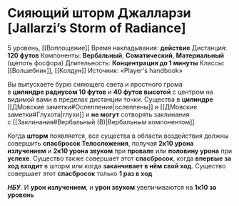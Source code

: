 # Сияющий шторм Джалларзи [Jallarzi’s Storm of Radiance]
5 уровень, [[Воплощение]]
Время накладывания: **действие**
Дистанция: **120 футов**
Компоненты: **Вербальный**, **Соматический**, **Материальный** (щепоть фосфора)
Длительность: **Концентрация до 1 минуты**
Классы: [[Волшебник]], [[Колдун]]
Источник: «Player's handbook»

Вы выпускаете бурю сияющего света и яростного грома в **цилиндре радиусом 10 футов** и **40 футов высотой** с центром на видимой вами в пределах дистанции точки. Существа в **цилиндре** [[ДМовские заметки#Ослепление|ослеплены]] и [[ДМовские заметки#Глухота|глухи]] и **не могут** сотворять заклинания с [[Заклинания#Вербальный (В)|Вербальным компонентом]]

Когда **шторм** появляется, все существа в области воздействия должны совершить **спасбросок Телосложения**, получая **2к10 урона излучением** и **2к10 урона звуком** при **провале** или **половину урона** при **успехе**. Существо также совершает этот **спасбросок**, когда **впервые за ход входит** в шторм или когда **заканчивает в нём свой ход**. Существо совершает этот **спасбросок** только **1 раз в ход**

***НБУ***. И **урон излучением**, и **урон звуком** увеличиваются на **1к10 за уровень**